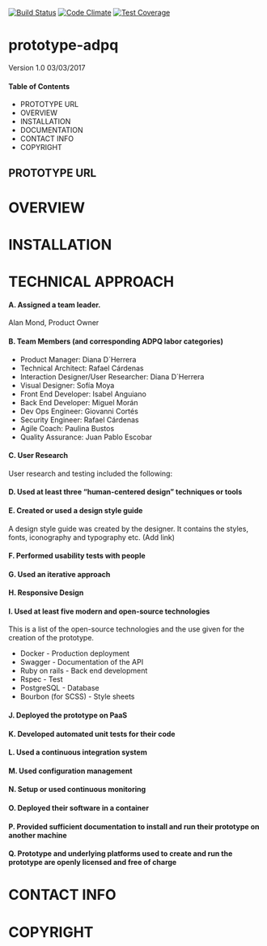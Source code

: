 [![Build Status](https://travis-ci.org/shapeable/prototype-web.svg?branch=master)](https://travis-ci.org/shapeable/prototype-web)
[![Code Climate](https://codeclimate.com/github/shapeable/prototype-web/badges/gpa.svg)](https://codeclimate.com/github/shapeable/prototype-web)
[![Test Coverage](https://codeclimate.com/github/shapeable/prototype-web/badges/coverage.svg)](https://codeclimate.com/github/shapeable/prototype-web/coverage)

# prototype-adpq
Version 1.0 03/03/2017

#### Table of Contents
- PROTOTYPE URL
- OVERVIEW
- INSTALLATION
- DOCUMENTATION
- CONTACT INFO
- COPYRIGHT

## PROTOTYPE URL

# OVERVIEW

# INSTALLATION

# TECHNICAL APPROACH

#### A. Assigned a team leader.
Alan Mond, Product Owner

#### B. Team Members (and corresponding ADPQ labor categories)
+ Product Manager: Diana D´Herrera
+ Technical Architect: Rafael Cárdenas
+ Interaction Designer/User Researcher: Diana D´Herrera
+ Visual Designer: Sofía Moya
+ Front End Developer: Isabel Anguiano 
+ Back End Developer: Miguel Morán
+ Dev Ops Engineer: Giovanni Cortés
+ Security Engineer: Rafael Cárdenas
+ Agile Coach: Paulina Bustos
+ Quality Assurance: Juan Pablo Escobar

#### C. User Research

User research and testing included the following:


#### D. Used at least three “human-centered design” techniques or tools

#### E. Created or used a design style guide

A design style guide was created by the designer. It contains the styles, fonts, iconography and typography etc. (Add link)

#### F. Performed usability tests with people

#### G. Used an iterative approach

#### H. Responsive Design

#### I. Used at least five modern and open-source technologies

This is a list of the open-source technologies and the use given for the creation of the prototype.
+ Docker - Production deployment
+ Swagger - Documentation of the API
+ Ruby on rails - Back end development
+ Rspec - Test
+ PostgreSQL - Database
+ Bourbon (for SCSS) - Style sheets


#### J. Deployed the prototype on PaaS

#### K. Developed automated unit tests for their code

#### L. Used a continuous integration system

#### M. Used configuration management

#### N. Setup or used continuous monitoring

#### O. Deployed their software in a container

#### P. Provided sufficient documentation to install and run their prototype on another machine

#### Q. Prototype and underlying platforms used to create and run the prototype are openly licensed and free of charge

# CONTACT INFO

# COPYRIGHT


